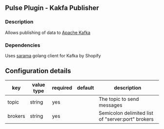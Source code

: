 ## Pulse Plugin - Kakfa Publisher


### Description

Allows publishing of data to [Apache Kafka](http://kafka.apache.org)

### Dependencies

Uses [sarama](http://shopify.github.io/sarama/) golang client for Kafka by Shopify

## Configuration details

| key      | value type | required | default  | description  |
|----------|------------|----------|----------|--------------|
| topic | string | yes | | The topic to send messages |         
| brokers  | string | yes | | Semicolon delimited list of "server:port" brokers |
